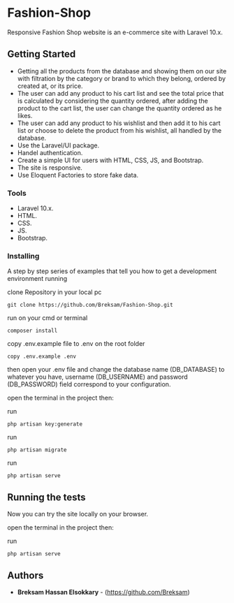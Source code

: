 # Fashion-Shop

Responsive Fashion Shop website is an e-commerce site with Laravel 10.x.

## Getting Started

- Getting all the products from the database and showing them on our site with filtration by the category or brand to which they belong, ordered by created at, or its price.
- The user can add any product to his cart list and see the total price that is calculated by considering the quantity ordered, after adding the product to the cart list, the user can change the quantity ordered as he likes.
- The user can add any product to his wishlist and then add it to his cart list or choose to delete the product from his wishlist, all handled by the database.
- Use the Laravel/UI package.
- Handel authentication.
- Create a simple UI for users with HTML, CSS, JS, and Bootstrap.
- The site is responsive.
- Use Eloquent Factories to store fake data.

### Tools

- Laravel 10.x.
- HTML.
- CSS.
- JS.
- Bootstrap.

### Installing

A step by step series of examples that tell you how to get a development
environment running

clone Repository in your local pc

    git clone https://github.com/Breksam/Fashion-Shop.git 

run on your cmd or terminal

    composer install

copy .env.example file to .env on the root folder

    copy .env.example .env

then open your .env file and change the database name (DB_DATABASE) to whatever you have, username (DB_USERNAME) and password (DB_PASSWORD) field correspond to your configuration.

open the terminal in the project then:

run

    php artisan key:generate
run

    php artisan migrate
run

    php artisan serve

## Running the tests

Now you can try the site locally on your browser.

open the terminal in the project then:

run

    php artisan serve


## Authors

  - **Breksam Hassan Elsokkary** - (https://github.com/Breksam)


